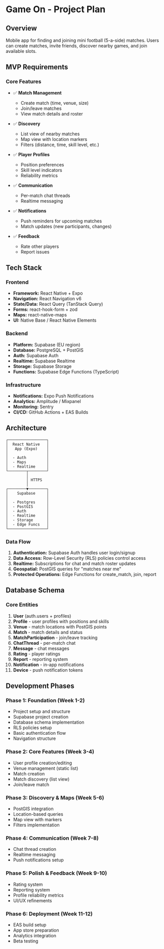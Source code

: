 # Game On - Project Plan

## Overview
Mobile app for finding and joining mini football (5-a-side) matches. Users can create matches, invite friends, discover nearby games, and join available slots.

## MVP Requirements

### Core Features
- ✅ **Match Management**
  - Create match (time, venue, size)
  - Join/leave matches
  - View match details and roster

- ✅ **Discovery**
  - List view of nearby matches
  - Map view with location markers
  - Filters (distance, time, skill level, etc.)

- ✅ **Player Profiles**
  - Position preferences
  - Skill level indicators
  - Reliability metrics

- ✅ **Communication**
  - Per-match chat threads
  - Realtime messaging

- ✅ **Notifications**
  - Push reminders for upcoming matches
  - Match updates (new participants, changes)

- ✅ **Feedback**
  - Rate other players
  - Report issues

## Tech Stack

### Frontend
- **Framework:** React Native + Expo
- **Navigation:** React Navigation v6
- **State/Data:** React Query (TanStack Query)
- **Forms:** react-hook-form + zod
- **Maps:** react-native-maps
- **UI:** Native Base / React Native Elements

### Backend
- **Platform:** Supabase (EU region)
- **Database:** PostgreSQL + PostGIS
- **Auth:** Supabase Auth
- **Realtime:** Supabase Realtime
- **Storage:** Supabase Storage
- **Functions:** Supabase Edge Functions (TypeScript)

### Infrastructure
- **Notifications:** Expo Push Notifications
- **Analytics:** Amplitude / Mixpanel
- **Monitoring:** Sentry
- **CI/CD:** GitHub Actions + EAS Builds

## Architecture

```
┌─────────────────┐
│  React Native   │
│   App (Expo)    │
│                 │
│  - Auth         │
│  - Maps         │
│  - Realtime     │
└────────┬────────┘
         │
         │ HTTPS
         │
┌────────▼────────┐
│    Supabase     │
│                 │
│  - Postgres     │
│  - PostGIS      │
│  - Auth         │
│  - Realtime     │
│  - Storage      │
│  - Edge Funcs   │
└─────────────────┘
```

### Data Flow
1. **Authentication:** Supabase Auth handles user login/signup
2. **Data Access:** Row-Level Security (RLS) policies control access
3. **Realtime:** Subscriptions for chat and match roster updates
4. **Geospatial:** PostGIS queries for "matches near me"
5. **Protected Operations:** Edge Functions for create_match, join, report

## Database Schema

### Core Entities

1. **User** (auth.users + profiles)
2. **Profile** - user profiles with positions and skills
3. **Venue** - match locations with PostGIS points
4. **Match** - match details and status
5. **MatchParticipation** - join/leave tracking
6. **ChatThread** - per-match chat
7. **Message** - chat messages
8. **Rating** - player ratings
9. **Report** - reporting system
10. **Notification** - in-app notifications
11. **Device** - push notification tokens

## Development Phases

### Phase 1: Foundation (Week 1-2)
- Project setup and structure
- Supabase project creation
- Database schema implementation
- RLS policies setup
- Basic authentication flow
- Navigation structure

### Phase 2: Core Features (Week 3-4)
- User profile creation/editing
- Venue management (static list)
- Match creation
- Match discovery (list view)
- Join/leave match

### Phase 3: Discovery & Maps (Week 5-6)
- PostGIS integration
- Location-based queries
- Map view with markers
- Filters implementation

### Phase 4: Communication (Week 7-8)
- Chat thread creation
- Realtime messaging
- Push notifications setup

### Phase 5: Polish & Feedback (Week 9-10)
- Rating system
- Reporting system
- Profile reliability metrics
- UI/UX refinements

### Phase 6: Deployment (Week 11-12)
- EAS build setup
- App store preparation
- Analytics integration
- Beta testing

